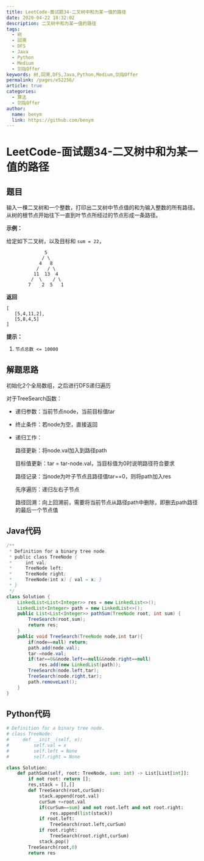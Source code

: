 ```yaml
---
title: LeetCode-面试题34-二叉树中和为某一值的路径
date: 2020-04-22 18:32:02
description: 二叉树中和为某一值的路径
tags: 
  - 树
  - 回溯
  - DFS
  - Java
  - Python
  - Medium
  - 剑指Offer
keywords: 树,回溯,DFS,Java,Python,Medium,剑指Offer
permalink: /pages/e52256/
article: true
categories: 
  - 算法
  - 剑指Offer
author: 
  name: benym
  link: https://github.com/benym
---
```


# LeetCode-面试题34-二叉树中和为某一值的路径 

## 题目

输入一棵二叉树和一个整数，打印出二叉树中节点值的和为输入整数的所有路径。从树的根节点开始往下一直到叶节点所经过的节点形成一条路径。

**示例：**

给定如下二叉树，以及目标和 `sum = 22`，

```
              5
             / \
            4   8
           /   / \
          11  13  4
         /  \    / \
        7    2  5   1
```

**返回**

```
[
   [5,4,11,2],
   [5,8,4,5]
]
```

**提示：**

1. `节点总数 <= 10000`

## 解题思路

初始化2个全局数组，之后进行DFS递归遍历

对于TreeSearch函数：

- 递归参数：当前节点node，当前目标值tar

- 终止条件：若node为空，直接返回

- 递归工作：

  路径更新：将node.val加入到路径path

  目标值更新：tar = tar-node.val，当目标值为0时说明路径符合要求

  路径记录：当node为叶子节点且路径值tar==0，则将path加入res

  先序遍历：递归左右子节点

  路径回溯：向上回溯前，需要将当前节点从路径path中删除，即删去path路径的最后一个节点值

## Java代码

```java
/**
 * Definition for a binary tree node.
 * public class TreeNode {
 *     int val;
 *     TreeNode left;
 *     TreeNode right;
 *     TreeNode(int x) { val = x; }
 * }
 */
class Solution {
    LinkedList<List<Integer>> res = new LinkedList<>();
    LinkedList<Integer> path = new LinkedList<>();
    public List<List<Integer>> pathSum(TreeNode root, int sum) {
        TreeSearch(root,sum);
        return res;
    }
    public void TreeSearch(TreeNode node,int tar){
        if(node==null) return;
        path.add(node.val);
        tar-=node.val;
        if(tar==0&&node.left==null&&node.right==null)
            res.add(new LinkedList(path));
        TreeSearch(node.left,tar);
        TreeSearch(node.right,tar);
        path.removeLast();
    }
}
```

## Python代码

```python
# Definition for a binary tree node.
# class TreeNode:
#     def __init__(self, x):
#         self.val = x
#         self.left = None
#         self.right = None

class Solution:
    def pathSum(self, root: TreeNode, sum: int) -> List[List[int]]:
        if not root: return [];
        res,stack = [],[]
        def TreeSearch(root,curSum):
            stack.append(root.val)
            curSum +=root.val
            if(curSum==sum) and not root.left and not root.right:
                res.append(list(stack))
            if root.left:
                TreeSearch(root.left,curSum)
            if root.right:
                TreeSearch(root.right,curSum)
            stack.pop()
        TreeSearch(root,0)
        return res
```
